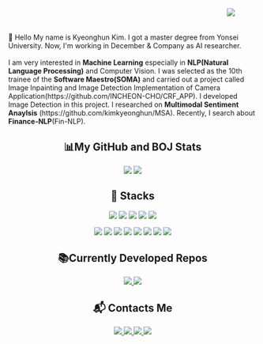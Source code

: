 <p align="right">
<img src="https://hits.seeyoufarm.com/api/count/incr/badge.svg?url=https%3A%2F%2Fgithub.com%2Fkimkyeonghun&count_bg=%2379C83D&title_bg=%23555555&icon=&icon_color=%23E7E7E7&title=hits&edge_flat=false" style="height: auto; margin-left : 25px; margin-right: 25px; padding: 20px;"/>
</p>
👋 Hello My name is Kyeonghun Kim. I got a master degree from Yonsei University. Now, I'm working in December & Company as AI researcher. <br><br>
I am very interested in <b>Machine Learning</b> especially in <b>NLP(Natural Language Processing)</b> and Computer Vision. I was selected as the 10th trainee of the <b>Software Maestro(SOMA)</b> and carried out a project called Image Inpainting and Image Detection Implementation of Camera Application(https://github.com/INCHEON-CHO/CRF_APP). I developed Image Detection in this project. I researched on <b>Multimodal Sentiment Anaylsis</b> (https://github.com/kimkyeonghun/MSA). Recently, I search about <b>Finance-NLP</b>(Fin-NLP).
<center><h2>&#128202;My GitHub and BOJ Stats</h2></center>
<p align="center">
  <img src="https://github-readme-stats.vercel.app/api?username=kimkyeonghun&hide=prs,issues&count_private=true&show_icons=true&theme=synthwave">
  <img src="http://mazassumnida.wtf/api/v2/generate_badge?boj=kkh115505">
</p>
<center><h2>&#128295; Stacks </h2></center>
<p align="center">
<img src="http://img.shields.io/badge/Python-3766AB?style=flat-square&logo=Python&logoColor=white">
<img src="http://img.shields.io/badge/Scala-F1E8E8?style=flat-square&logo=scala&logoColor=FF0000">
<img src="http://img.shields.io/badge/C++-00599C?style=flat-square&logo=C%2B%2B&logoColor=white">
<img src="http://img.shields.io/badge/Tensorflow-FAF9F9?style=flat-square&logo=tensorflow&logoColor=FF8E00">
<img src="http://img.shields.io/badge/Pytorch-FAF9F9?style=flat-square&logo=pytorch&logoColor=FF8E00">
</p>
<p align="center">
<img src="http://img.shields.io/badge/Kafka-white?style=flat-square&logo=Apache%20kafka&logoColor=black">
<img src="http://img.shields.io/badge/Redis-E2D7D3?style=flat-square&logo=redis&logoColor=FF0000">
<img src="http://img.shields.io/badge/MySQL-E6B91E?style=flat-square&logo=mysql&logoColor=black">
<img src="http://img.shields.io/badge/GCP-333664?style=flat-square&logo=Google Cloud&logoColor=white">
<img src="http://img.shields.io/badge/Django-092E20?style=flat-square&logo=django&logoColor=white">
<img src="http://img.shields.io/badge/Selenium-3DDC84?style=flat-square&logo=selenium&logoColor=white">
<img src="http://img.shields.io/badge/Linux-007396?style=flat-square&logo=linux&logoColor=white">
<img src="http://img.shields.io/badge/Git-FFFFFF?style=flat-square&logo=git&logoColor=orange">
</p>
<center><h2>&#128218;Currently Developed Repos</h2></center>
<div align="center">
<a href="https://github.com/kimkyeonghun/MSA">
<img src="https://github-readme-stats.vercel.app/api/pin/?username=kimkyeonghun&repo=MSA">
</a>
  <a href="https://github.com/addb-swstarlab/DRT">
<img src="https://github-readme-stats.vercel.app/api/pin/?username=addb-swstarlab&repo=DRT">
  </a>
</div>
<!--
[![Top Langs](https://github-readme-stats.vercel.app/api/top-langs/?username=kimkyeonghun&hide=Jupyter%20Notebook)](https://github.com/anuraghazra/github-readme-stats)
-->
<center><h2>&#128236; Contacts Me</h2></center>
<p align="center">
<a href="https://codedrive.tistory.com/">
<img src="http://img.shields.io/badge/-Tech%20blog-black?style=flat-square&logo=github&link=https://codedrive.tistory.com/">
</a>
<a href="mailto:kkh115505@gmail.com">
<img src="http://img.shields.io/badge/Gmail-red?style=flat-square&logo=Gmail&logoColor=white&link=mailto:kkh115505@gmail.com">
</a>
<a href="https://www.facebook.com/kkh115505">
<img src="http://img.shields.io/badge/Facebook-blue?style=flat-square&logo=Facebook&logoColor=white&link=www.facebook.com/kkh115505">
</a>
<a href="https://www.instagram.com/hun_dred100/">
<img src="http://img.shields.io/badge/Insta-ff69b4?style=flat-square&logo=Instagram&logoColor=white&link=https://www.instagram.com/hun_dred100/">
</a>
</p>
